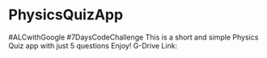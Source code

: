 # PhysicsQuizApp
#ALCwithGoogle
#7DaysCodeChallenge
This is a short and simple Physics Quiz app with just 5 questions
Enjoy!
G-Drive Link: 
